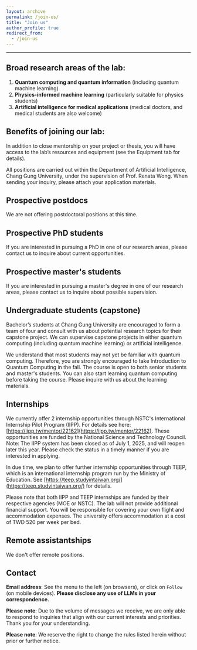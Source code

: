 ```yaml
---
layout: archive
permalink: /join-us/
title: "Join us"
author_profile: true
redirect_from: 
  - /join-us
---
```


---



## Broad research areas of the lab: 

1. **Quantum computing and quantum information** (including quantum machine learning)
2. **Physics-informed machine learning** (particularly suitable for physics students)
3. **Artificial intelligence for medical applications** (medical doctors, and medical students are also welcome)

## Benefits of joining our lab:

In addition to close mentorship on your project or thesis, you will have access to the lab’s resources and equipment (see the Equipment tab for details).

All positions are carried out within the Department of Artificial Intelligence, Chang Gung University, under the supervision of Prof. Renata Wong. When sending your inquiry, please attach your application materials. 

## Prospective postdocs

We are not offering postdoctoral positions at this time. 

## Prospective PhD students

If you are interested in pursuing a PhD in one of our research areas, please contact us to inquire about current opportunities.  

## Prospective master's students

If you are interested in pursuing a master's degree in one of our research areas, please contact us to inquire about possible supervision.

## Undergraduate students (capstone)

Bachelor’s students at Chang Gung University are encouraged to form a team of four and consult with us about potential research topics for their capstone project. We can supervise capstone projects in either  quantum computing (including quantum machine learning) or artificial intelligence. 

We understand that most students may not yet be familiar with quantum computing. Therefore, you are strongly encouraged to take Introduction to Quantum Computing in the fall. The course is open to both senior students and master's students. You can also start learning quantum computing before taking the course. Please inquire with us about the learning materials. 

## Internships

We currently offer 2 internship opportunities through NSTC's International Internship Pilot Program (IIPP). For details see here: [https://iipp.tw/mentor/22162](https://iipp.tw/mentor/22162). These opportunities are funded by the National Science and Technology Council. Note: The IIPP system has been closed as of July 1, 2025, and will reopen later this year. Please check the status in a timely manner if you are interested in applying. 

In due time, we plan to offer further internship opportunities through TEEP, which is an international internship program run by the Ministry of Education. See [https://teep.studyintaiwan.org/](https://teep.studyintaiwan.org/) for details.

Please note that both IIPP and TEEP internships are funded by their respective agencies (MOE or NSTC). The lab will not provide additional financial support. You will be responsible for covering your own flight and accommodation expenses. The university offers accommodation at a cost of TWD 520 per week per bed. 

## Remote assistantships

We don't offer remote positions. 

## Contact

**Email address**: See the menu to the left (on browsers), or click on `Follow` (on mobile devices). **Please disclose any use of LLMs in your correspondence.** 

**Please note**: Due to the volume of messages we receive, we are only able to respond to inquiries that align with our current interests and priorities. Thank you for your understanding.

**Please note**: We reserve the right to change the rules listed herein without prior or further notice. 

